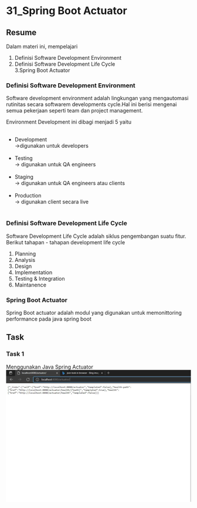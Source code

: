 # 31_Spring Boot Actuator

## Resume

Dalam materi ini, mempelajari <br />

1. Definisi Software Development Environment <br />
2. Definisi Software Development Life Cycle <br />
   3.Spring Boot Actuator<br />

### Definisi Software Development Environment

Software development environment adalah lingkungan yang mengautomasi rutinitas secara softwarem developments cycle.Hal ini berisi mengenai semua pekerjaan seperti team dan project management.

Environment Development ini dibagi menjadi 5 yaitu<br /><br />

- Development<br />
  ->digunakan untuk developers<br /><br />
- Testing<br />
  -> digunakan untuk QA engineers<br /><br />
- Staging<br />
  -> digunakan untuk QA engineers atau clients<br /><br />
- Production<br />
  -> digunakan client secara live<br /><br />

### Definisi Software Development Life Cycle

Software Development Life Cycle adalah siklus pengembangan suatu fitur.<br />
Berikut tahapan - tahapan development life cycle <br />

1. Planning<br />
2. Analysis<br />
3. Design<br />
4. Implementation<br />
5. Testing & Integration<br />
6. Maintanence<br />

### Spring Boot Actuator

Spring Boot actuator adalah modul yang digunakan untuk memonittoring performance pada java spring boot

## Task

### Task 1

Menggunakan Java Spring Actuator <br />
![xx](https://github.com/hafidzencis/java_muhammad-hafidz-febriansyah/blob/master/31_Spring%20Boot%20Actuator/screenshot/1.JPG)
